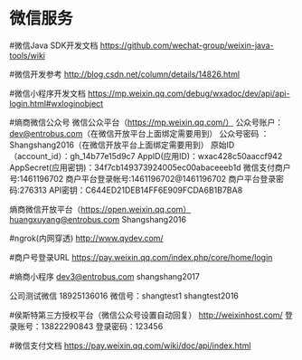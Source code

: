 # 微信服务

#微信Java SDK开发文档
https://github.com/wechat-group/weixin-java-tools/wiki

#微信开发参考
http://blog.csdn.net/column/details/14826.html

#微信小程序开发文档
https://mp.weixin.qq.com/debug/wxadoc/dev/api/api-login.html#wxloginobject

#熵商微信公众号
微信公众平台（https://mp.weixin.qq.com/）
	公众号账户：dev@entrobus.com（在微信开放平台上面绑定需要用到）
	公众号密码 ：Shangshang2016（在微信开放平台上面绑定需要用到）
	原始ID（account_id）：gh_14b77e15d9c7
	AppID(应用ID)：wxac428c50aaccf942
	AppSecret(应用密钥)：34f7cb149373924005ec00abaceeeb1d
	微信支付商户号:1461196702
	商户平台登录帐号:1461196702@1461196702
	商户平台登录密码:276313
    API密钥：C644ED21DEB14FF6E909FCDA6B1B7BA8

熵商微信开放平台（https://open.weixin.qq.com）
huangxuyang@entrobus.com
Shangshang2016


#ngrok(内网穿透)
http://www.qydev.com/

#商户号登录URL
https://pay.weixin.qq.com/index.php/core/home/login

#熵商小程序
dev3@entrobus.com
shangshang2017

公司测试微信
18925136016
微信号：shangtest1
shangtest2016

#侯斯特第三方授权平台（微信公众号设置自动回复）
http://weixinhost.com/
登录账号：13822290843
登录密码：123456

#微信支付文档
https://pay.weixin.qq.com/wiki/doc/api/index.html